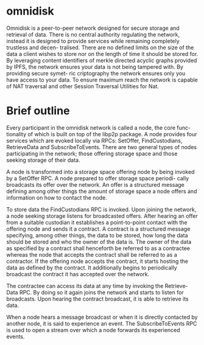 # omnidisk
Omnidisk is a peer-to-peer network designed for secure storage and retrieval
of data. There is no central authority regulating the network, instead it is
designed to provide services while remaining completely trustless and decen-
tralised. There are no defined limits on the size of the data a client wishes to
store nor on the length of time it should be stored for. By leveraging content
identifiers of merkle directed acyclic graphs provided by IPFS, the network
ensures your data is not being tampered with. By providing secure symet-
ric criptography the network ensures only you have access to your data. To
ensure maximum reach the network is capable of NAT traversal and other
Session Traversal Utilities for Nat.


# Brief outline
Every participant in the omnidisk network is called a node, the core func-
tionality of which is built on top of the libp2p package. A node provides
four services which are evoked locally via RPCs: SetOffer, FindCustodians,
RetrieveData and SubscribeToEvents. There are two general types of nodes
participating in the network; those offering storage space and those seeking
storage of their data.

A node is transformed into a storage space offering node by being invoked
by a SetOffer RPC. A node prepared to offer storage space periodi-
cally broadcasts its offer over the network. An offer is a structured message
defining among other things the amount of storage space a node offers and
information on how to contact the node.

To store data the FindCustodians RPC is invoked. Upon joining the
network, a node seeking storage listens for broadcasted offers. After hearing
an offer from a suitable custodian it establishes a point-to-point contact with
the offering node and sends it a contract. A contract is a structured message
specifying, among other things, the data to be stored, how long the data
should be stored and who the owner of the data is. The owner of the data as
specified by a contract shall henceforth be referred to as a contractee whereas
the node that accepts the contract shall be referred to as a contractor. If the
offering node accepts the contract, it starts hosting the data as defined by
the contract. It additionally begins to periodically broadcast the contract it
has accepted over the network.

The contractee can access its data at any time by invoking the Retrieve-
Data RPC. By doing so it again joins the network and starts to listen for
broadcasts. Upon hearing the contract broadcast, it is able to retrieve its
data.

When a node hears a message broadcast or when it is directly contacted
by another node, it is said to experience an event. The SubscribeToEvents
RPC is used to open a stream over which a node forwards its experienced
events.

